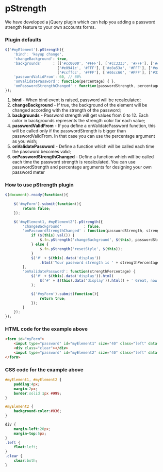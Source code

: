 pStrength
=========
We have developed a jQuery plugin which can help you adding a password strength feature to your own accounts forms.

### Plugin defaults

```js
$('#myElement').pStrength({
    'bind': 'keyup change',
    'changeBackground': true,
    'backgrounds'     : [['#cc0000', '#FFF'], ['#cc3333', '#FFF'], ['#cc6666', '#FFF'], ['#ff9999', '#FFF'],
                        ['#e0941c', '#FFF'], ['#e8a53a', '#FFF'], ['#eab259', '#FFF'], ['#efd09e', '#FFF'],
                        ['#ccffcc', '#FFF'], ['#66cc66', '#FFF'], ['#339933', '#FFF'], ['#006600', '#FFF'], ['#105610', '#FFF']],
    'passwordValidFrom': 60, // 60%
    'onValidatePassword': function(percentage) { },
    'onPasswordStrengthChanged' : function(passwordStrength, percentage) { }
});
```

1. **bind** - When bind event is raised, password will be recalculated;
2. **changeBackground** - If true, the background of the element will be changed according with the strength of the password;
3. **backgrounds** - Password strength will get values from 0 to 12. Each color in backgrounds represents the strength color for each value;
4. **passwordValidFrom** - If you define a onValidatePassword function, this will be called only if the passwordStrength is bigger than passwordValidFrom. In that case you can use the percentage argument as you wish;
5. **onValidatePassword** - Define a function which will be called each time the password becomes valid;
6. **onPasswordStrengthChanged** - Define a function which will be called each time the password strength is recalculated. You can use passwordStrength and percentage arguments for designing your own password meter

### How to use pStrength plugin

```js
$(document).ready(function(){
    
    $('#myForm').submit(function(){
        return false;
    });

    $('#myElement1, #myElement2').pStrength({
        'changeBackground'          : false,
        'onPasswordStrengthChanged' : function(passwordStrength, strengthPercentage) {
            if ($(this).val()) {
                $.fn.pStrength('changeBackground', $(this), passwordStrength);
            } else {
                $.fn.pStrength('resetStyle', $(this));
            }
            $('#' + $(this).data('display'))
                .html('Your password strength is ' + strengthPercentage + '%');
        },
        'onValidatePassword': function(strengthPercentage) {
            $('#' + $(this).data('display')).html(
                $('#' + $(this).data('display')).html() + ' Great, now you can continue to register!'
            );

            $('#myForm').submit(function(){
                return true;
            });
        }
    });
});
```
### HTML code for the example above
```html
<form id="myForm">
    <input type="password" id="myElement1" size="40" class="left" data-display="myDisplayElement1" /> <div class="left" id="myDisplayElement1"></div>
    <div class="clear"></div>
    <input type="password" id="myElement2" size="40" class="left" data-display="myDisplayElement2" /> <div class="left" id="myDisplayElement2"></div>
</form>
```
### CSS code for the example above
```css
#myElement1, #myElement2 {
    padding:4px;
    margin:2px;
    border:solid 1px #999;
}

#myElement2 {
    background-color:#036;
}

div {
    margin-left:20px;
    margin-top:6px;
}
.left {
    float:left;
}
.clear {
    clear:both;
}
```

